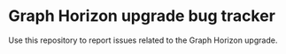 # Graph Horizon upgrade bug tracker

Use this repository to report issues related to the Graph Horizon upgrade.